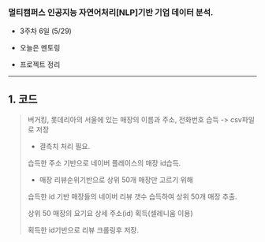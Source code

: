 ### 멀티캠퍼스 인공지능 자연어처리[NLP]기반 기업 데이터 분석.
- 3주차 6일 (5/29)

- 오늘은 멘토링

- 프로젝트 정리
---
## 1. 코드
> 버거킹, 롯데리아의 서울에 있는 매장의 이름과 주소, 전화번호 습득 -> csv파일로 저장
> - 결측치 처리 필요.
> 
> 습득한 주소 기반으로 네이버 플레이스의 매장 id습득.
> - 매장 리뷰순위기반으로 상위 50개 매장만 고르기 위해
> 
> 습득한 id 기반 매장들의 네이버 리뷰 갯수 습득하여 상위 50개 매장 추출.
> 
> 상위 50 매장의 요기요 상세 주소(id) 획득(셀레니움 이용)
> 
> 획득한 id기반으로 리뷰 크롤링후 저장.
> 

